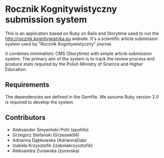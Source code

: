 # Rocznik Kognitywistyczny submission system

This is an application based on Ruby on Rails and Storytime used to run the
http://rocznik.kognitywistyka.eu website. It's a scientific article submission
system used by "Rocznik Kognitywistyczny" journal.

It combines minimalistic CMS (Storytime) with simple article submission system.
The primary aim of the system is to track the review process and produce stats
required by the Polish Ministry of Science and Higher Education.

## Requirements

The dependencies are defined in the Gemfile. We assume Ruby version 2.0 is
required to develop the system.

## Contributors

* Aleksander Smywiński-Pohl (apohllo)
* Grzegorz Stefanski (Grzesiek94)
* Adrianna Dąbkowska (AdriannaDab)
* Izabela Krzysztofik (izabelakrzysztofik)
* Aleksandra Zurawska (zuravska)

